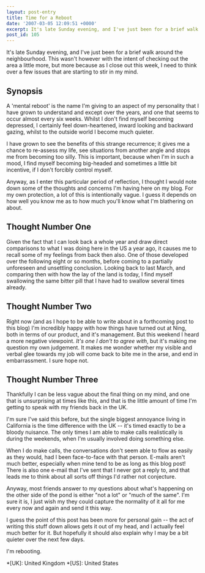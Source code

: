 ```yaml
---
layout: post-entry
title: Time for a Reboot
date: '2007-03-05 12:09:51 +0000'
excerpt: It's late Sunday evening, and I've just been for a brief walk around the neighbourhood. This wasn't however with the intent of checking out the area a little more, but more because as I close out this week, I need to think over a few issues that are starting to stir in my mind.
post_id: 105
---
```

It's late Sunday evening, and I've just been for a brief walk around the neighbourhood. This wasn't however with the intent of checking out the area a little more, but more because as I close out this week, I need to think over a few issues that are starting to stir in my mind.

## Synopsis
A 'mental reboot' is the name I'm giving to an aspect of my personality that I have grown to understand and except over the years, and one that seems to occur almost every six weeks. Whilst I don't find myself becoming depressed, I certainly feel down-heartened, inward looking and backward gazing, whilst to the outside world I become much quieter.

I have grown to see the benefits of this strange recurrence; it gives me a chance to re-assess my life, see situations from another angle and stops me from becoming too silly. This is important, because when I'm in such a mood, I find myself becoming big-headed and sometimes a little bit incentive, if I don't forcibly control myself.

Anyway, as I enter this particular period of reflection, I thought I would note down some of the thoughts and concerns I'm having here on my blog. For my own protection, a lot of this is intentionally vague. I guess it depends on how well you know me as to how much you'll know what I'm blathering on about.

## Thought Number One
Given the fact that I can look back a whole year and draw direct comparisons to what I was doing here in the US a year ago, it causes me to recall some of my feelings from back then also. One of those developed over the following eight or so months, before coming to a partially unforeseen and unsettling conclusion. Looking back to last March, and comparing then with how the lay of the land is today, I find myself swallowing the same bitter pill that I have had to swallow several times already.

## Thought Number Two
Right now (and as I hope to be able to write about in a forthcoming post to this blog) I'm incredibly happy with how things have turned out at Ning, both in terms of our product, and it's management. But this weekend I heard a more negative viewpoint. *It's one I don't to agree with*, but it's making me question my own judgement. It makes me wonder whether my visible and verbal glee towards my job will come back to bite me in the arse, and end in embarrassment. I sure hope not.

## Thought Number Three
Thankfully I can be less vague about the final thing on my mind, and one that is unsurprising at times like this, and that is the little amount of time I'm getting to speak with my friends back in the UK.

I'm sure I've said this before, but the single biggest annoyance living in California is the time difference with the UK -- it's timed exactly to be a bloody nuisance. The only times I am able to make calls realistically is during the weekends, when I'm usually involved doing something else.

When I do make calls, the conversations don't seem able to flow as easily as they would, had I been face-to-face with that person. E-mails aren't much better, especially when mine tend to be as long as this blog post! There is also one e-mail that I've sent that I never got a reply to, and that leads me to think about all sorts off things I'd rather not conjecture.

Anyway, most friends answer to my questions about what's happening on the other side of the pond is either "not a lot" or "much of the same". I'm sure it is, I just wish my they could capture the normality of it all for me every now and again and send it this way.

I guess the point of this post has been more for personal gain -- the act of writing this stuff down allows gets it out of my head, and I actually feel much better for it. But hopefully it should also explain why I may be a bit quieter over the next few days.

I'm rebooting.

*[UK]: United Kingdom
*[US]: United States